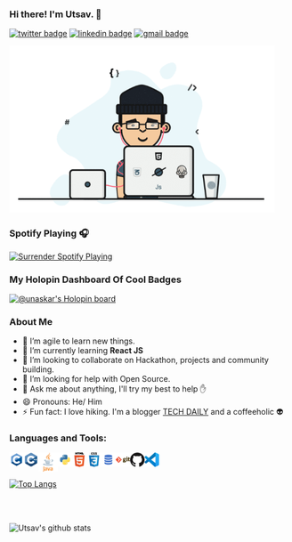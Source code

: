 ### Hi there! I'm Utsav. 👋

<!--
**Utsav1999/Utsav1999** is a ✨ _special_ ✨ repository because its `README.md` (this file) appears on your GitHub profile.
-->

[![twitter badge](https://img.shields.io/badge/utsav_naskar-2B3856?style=flat&logo=twitter)](https://twitter.com/utsav_naskar)
[![linkedin badge](https://img.shields.io/badge/Utsav_Akash_Naskar-493D26?style=flat&logo=linkedin)](https://www.linkedin.com/in/utsav-akash-naskar-5207b2169/)
[![gmail badge](https://img.shields.io/badge/Utsav_Akash_Naskar-F9A7B0?style=flat&logo=gmail)](utsavakash123@gmail.com)

<img align="centre" alt="GIF" height="300px" src="https://github.com/Utsav1999/Utsav1999/blob/main/gifs/coder.gif" />

### Spotify Playing 🎧
[<img src="https://github.com/Utsav1999/Utsav1999/blob/main/gifs/music.gif" alt="Surrender Spotify Playing" width="350" />](https://open.spotify.com/track/0ecC8p17cDNlxHXkuYqeR6)

### My Holopin Dashboard Of Cool Badges
[![@unaskar's Holopin board](https://holopin.me/unaskar)](https://holopin.io/@unaskar)

### About Me

- 🔭 I’m agile to learn new things.
- 🌱 I’m currently learning <b>React JS</b>
- 👯 I’m looking to collaborate on Hackathon, projects and community building.
- 🤔 I’m looking for help with Open Source.
- 💬 Ask me about anything, I'll try my best to help :hand:
- 😄 Pronouns: He/ Him
- ⚡ Fun fact: I love hiking. I'm a blogger [TECH DAILY](https://techdailykolkata19.blogspot.com/) and a coffeeholic :alien:

### Languages and Tools:

<img align="left" alt="C" width="26px" src="https://raw.githubusercontent.com/github/explore/80688e429a7d4ef2fca1e82350fe8e3517d3494d/topics/c/c.png" />
<img align="left" alt="CPP" width="26px" src="https://raw.githubusercontent.com/github/explore/80688e429a7d4ef2fca1e82350fe8e3517d3494d/topics/cpp/cpp.png" />
<img align="left" alt="JAVA" width="35px" src="https://raw.githubusercontent.com/github/explore/80688e429a7d4ef2fca1e82350fe8e3517d3494d/topics/java/java.png" />
<img align="left" alt="Python" width="26px" src="https://raw.githubusercontent.com/github/explore/80688e429a7d4ef2fca1e82350fe8e3517d3494d/topics/python/python.png" />
<img align="left" alt="HTML5" width="26px" src="https://raw.githubusercontent.com/github/explore/80688e429a7d4ef2fca1e82350fe8e3517d3494d/topics/html/html.png" />
<img align="left" alt="CSS3" width="26px" src="https://raw.githubusercontent.com/github/explore/80688e429a7d4ef2fca1e82350fe8e3517d3494d/topics/css/css.png" />
<img align="left" alt="SQL" width="26px" src="https://raw.githubusercontent.com/github/explore/80688e429a7d4ef2fca1e82350fe8e3517d3494d/topics/sql/sql.png" />
<img align="left" alt="Git" width="26px" src="https://raw.githubusercontent.com/github/explore/80688e429a7d4ef2fca1e82350fe8e3517d3494d/topics/git/git.png" />
<img align="left" alt="GitHub" width="26px" src="https://raw.githubusercontent.com/github/explore/78df643247d429f6cc873026c0622819ad797942/topics/github/github.png" />
<img align="left" alt="Visual Studio Code" width="26px" src="https://raw.githubusercontent.com/github/explore/80688e429a7d4ef2fca1e82350fe8e3517d3494d/topics/visual-studio-code/visual-studio-code.png" />

<br /> <br />

[![Top Langs](https://github-readme-stats.vercel.app/api/top-langs/?username=Utsav1999&layout=compact&theme=nightowl&langs_count=10)](https://github.com/anuraghazra/github-readme-stats)

<br /> <br />

![Utsav's github stats](https://github-readme-stats.vercel.app/api?username=Utsav1999&show_icons=true&theme=midnight-purple&count_private=true)
 <br /> <br />
